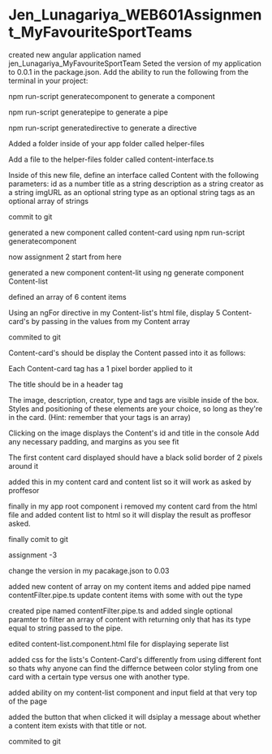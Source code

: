 # Jen_Lunagariya_WEB601Assignment_MyFavouriteSportTeams

created new angular application named jen_Lunagariya_MyFavouriteSportTeam
Seted the version of my application to 0.0.1 in the package.json. Add the ability to run the
following from the terminal in your project:

npm run-script generatecomponent to generate a component

npm run-script generatepipe to generate a pipe

npm run-script generatedirective to generate a directive

Added a folder inside of your app folder called helper-files

Add a file to the helper-files folder called content-interface.ts

Inside of this new file, define an interface called Content with the following
parameters:
id as a number title as a string
description as a string
creator as a string
imgURL as an optional string
type as an optional string
tags as an optional array of strings 

commit to git

generated a new component called content-card using npm run-script generatecomponent

now assignment 2 start from here

generated a new component content-lit using ng generate component Content-list

defined an array of 6 content items

Using an ngFor directive in my Content-list's html file, display 5 Content-card's
by passing in the values from my Content array

commited to git

Content-card's should be display the Content passed into it as follows:

Each Content-card tag has a 1 pixel border applied to it

The title should be in a header tag

The image, description, creator, type and tags are visible inside of the box. Styles and
positioning of these elements are your choice, so long as they're in the card. (Hint:
remember that your tags is an array)

Clicking on the image displays the Content's id and title in the console
Add any necessary padding, and margins as you see fit

The first content card displayed should have a black solid border of 2 pixels around it

added this in my content card and content list so it will work as asked by proffesor

finally in my app root component i removed my content card from the html
file and added content list to html so it will display the result as proffesor asked.

finally comit to git


assignment -3

change the version in my pacakage.json to 0.03

added new content of array on my content items and added pipe named contentFilter.pipe.ts
update content items with some with out the type

created pipe named contentFilter.pipe.ts and added single optional paramter
to filter an array of content with returning only that has its type equal to string passed to the pipe.

edited content-list.component.html file for displaying seperate list

added css for the lists's Content-Card's differently from using different font
so thats why anyone can find the differnce between color styling from
one card with a certain type versus one with another type.

added ability on my content-list component and input field at that very top of
the page

added the button that when  clicked it will dsiplay a message about whether a content
item exists with that title or not.

commited to git